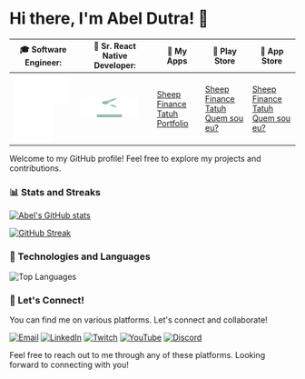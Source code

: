 # Hi there, I'm Abel Dutra! 👋

| 🎓 Software Engineer: | 💼 Sr. React Native Developer: | 📱 My Apps | 🤖 Play Store | 🍎 App Store |
|-|-|-|-|-|
| <img src='./assets/utfpr.logo.png' width='100'> <img src='./assets/puc.logo.png' width='70'> | <img src='./assets/petros.logo.png' width='100'> |  [Sheep Finance](https://sheepfinance.com) <br/>  [Tatuh](https://tatuh.app) <br/> [Portfolio](https://abeldutraui.me)| [Sheep Finance](https://play.google.com/store/apps/details?id=com.b13.sheep.finance) <br/> [Tatuh](https://play.google.com/store/apps/details?id=com.b13soft.tatuh) <br/> [Quem sou eu?](https://play.google.com/store/apps/details?id=com.abelb13.whoami) | [Sheep Finance](https://apps.apple.com/us/app/sheep-finance/id1643414738) <br/> [Tatuh](https://apps.apple.com/us/app/tatuh/id6461163037) <br/> [Quem sou eu?](https://apps.apple.com/us/app/quem-sou-eu-quiz/id6740008221) |

Welcome to my GitHub profile! Feel free to explore my projects and contributions.

### 📊 Stats and Streaks
[![Abel's GitHub stats](https://github-readme-stats.vercel.app/api?username=abel13&theme=radical&show_icons=true)](https://github.com/abel13)

[![GitHub Streak](https://github-readme-streak-stats.herokuapp.com/?user=abel13&theme=radical)](https://github.com/abel13)

### 🔧 Technologies and Languages
![Top Languages](https://github-readme-stats.vercel.app/api/top-langs/?username=abel13&theme=radical&layout=compact)

### 🚀 Let's Connect!
You can find me on various platforms. Let's connect and collaborate!

[![Email](https://img.shields.io/badge/Email-abel.o.d%40outlook.com-blue?style=for-the-badge&logo=gmail)](mailto:abd.o.d@outlook.com)
[![LinkedIn](https://img.shields.io/badge/LinkedIn-abeldutra-blue?style=for-the-badge&logo=linkedin)](https://www.linkedin.com/in/abeldutra)
[![Twitch](https://img.shields.io/badge/Twitch-abeldutraui-purple?style=for-the-badge&logo=twitch)](https://www.twitch.tv/abeldutraui)
[![YouTube](https://img.shields.io/badge/YouTube-abeldutraui-red?style=for-the-badge&logo=youtube)](https://youtube.com/@abeldutraui)
[![Discord](https://img.shields.io/badge/Discord-AbelDutra-lightblue?style=for-the-badge&logo=discord)](https://discord.com/channels/@me/219413487846293504)

Feel free to reach out to me through any of these platforms. Looking forward to connecting with you!
